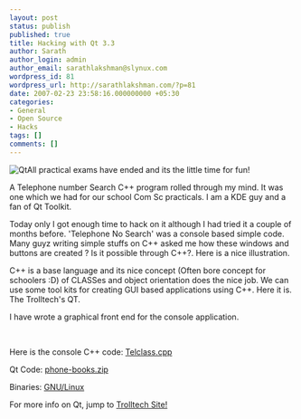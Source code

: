 ```yaml
---
layout: post
status: publish
published: true
title: Hacking with Qt 3.3
author: Sarath
author_login: admin
author_email: sarathlakshman@slynux.com
wordpress_id: 81
wordpress_url: http://sarathlakshman.com/?p=81
date: 2007-02-23 23:58:16.000000000 +05:30
categories:
- General
- Open Source
- Hacks
tags: []
comments: []
---
```

<img src="http://farm1.static.flickr.com/196/487596953_b96e568ac0.jpg?v=0" alt="Qt" />All practical exams have ended and its the little time for fun!

A Telephone number Search C++ program rolled through my mind. It was one which we had for our school Com Sc practicals. I am a KDE guy and a fan of Qt Toolkit.

Today only I got enough time to hack on it although I had tried it a couple of months before. 'Telephone No Search' was a console based simple code. Many guyz  writing simple stuffs on C++ asked me how these windows and buttons are created ? Is it possible through C++?. Here is a nice illustration.

C++ is a base language and its nice concept (Often bore concept for schoolers :D) of CLASSes and object orientation does the nice job. We can use some tool kits for creating GUI based applications using C++. Here it is. The Trolltech's QT.

I have wrote a graphical front end for the console application. 


  <img src="http://farm1.static.flickr.com/206/487596913_00ffdc675b.jpg?v=0" alt="" />



<img src="http://farm1.static.flickr.com/173/487596853_657f48ee32.jpg?v=0" alt="" />



Here is the console C++ code:  <a href="http://blog.slynux.org/code/telephoneclass.cpp">Telclass.cpp</a>

Qt Code: <a href="http://blog.slynux.org/code/phone-books.zip">phone-books.zip</a>

Binaries: <a href="http://blog.slynux.org/code/phoneb-linuxbin">GNU/Linux</a>

For more info on Qt, jump to <a href="http://www.trolltech.com/products/qt">Trolltech Site!</a>
